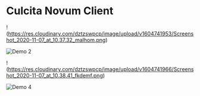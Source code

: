 # Culcita Novum Client

!(https://res.cloudinary.com/dztzswpcp/image/upload/v1604741953/Screenshot_2020-11-07_at_10.37.32_malhom.png)

![Demo 2](https://res.cloudinary.com/dztzswpcp/image/upload/v1604677298/Screenshot_2020-11-06_at_16.37.19_vkujpb.png)

!(https://res.cloudinary.com/dztzswpcp/image/upload/v1604741966/Screenshot_2020-11-07_at_10.38.41_fkdemf.png)

![Demo 4](https://res.cloudinary.com/dztzswpcp/image/upload/v1604677290/Screenshot_2020-11-06_at_16.37.45_oesv1v.png)
